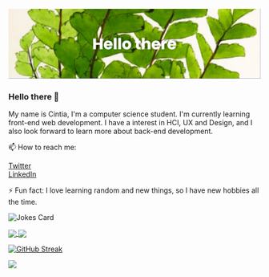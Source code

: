 [![MasterHead](banner.png)](https://github.com/Lunatc)

### Hello there 👋

My name is Cintia, I'm a computer science student. I'm currently learning front-end web development.
I have a interest in HCI, UX and Design, and I also look forward to learn more about back-end development.

📫 How to reach me:

<p align="left">
<a href="https://twitter.com/Little_lunatc" target="blank">Twitter</a><br>
<a href="https://www.linkedin.com/in/cintia-braz/" target="blank">LinkedIn</a>
</p>

⚡ Fun fact: I love learning random and new things, so I have new hobbies all the time.

![Jokes Card](https://readme-jokes.vercel.app/api)

<a href="https://github.com/anuraghazra/github-readme-stats">
  <img align="center" src="https://github-readme-stats.vercel.app/api?username=lunatc&show_icons=true&theme=gruvbox" />
</a>
<a href="https://github.com/anuraghazra/convoychat">
  <img align="center" src="https://github-readme-stats.vercel.app/api/top-langs/?username=lunatc&langs_count=3&theme=gruvbox" />
</a>

 [![GitHub Streak](http://github-readme-streak-stats.herokuapp.com?user=lunatc&theme=gruvbox)](https://git.io/streak-stats)
 
 ![](https://komarev.com/ghpvc/?username=lunatc&color=green)



<!--
**Lunatc/Lunatc** is a ✨ _special_ ✨ repository because its `README.md` (this file) appears on your GitHub profile.

Here are some ideas to get you started:

- 🔭 I’m currently working on ...
- 🌱 I’m currently learning ...
- 👯 I’m looking to collaborate on ...
- 🤔 I’m looking for help with ...
- 💬 Ask me about ...
- 📫 How to reach me: ...
- 😄 Pronouns: ...
- ⚡ Fun fact: ...
-->
